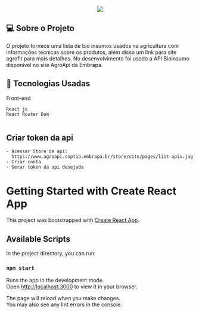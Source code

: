 

<p align="center">
  <img max-width="auto" height="auto"  src="https://user-images.githubusercontent.com/46323667/157336713-3848da04-061a-47a7-8c6d-75c9dbfa3048.gif">
</p>




## 💻  Sobre o Projeto

O projeto fornece uma lista de bio insumos usados na agricultura com informações técnicas sobre os produtos, além disso um link para site agrofit para mais detalhes. 
No desenvolvimento foi usado a API BioInsumo disponível no site AgroApi da Embrapa.
<br>




## :rocket: Tecnologias Usadas
Front-end 
```
React js
React Router Dom


```
## Criar token da api 

```
- Acessar Store de api: 
  https://www.agroapi.cnptia.embrapa.br/store/site/pages/list-apis.jag
- Criar conta 
- Gerar token da api desejada 

```



# Getting Started with Create React App

This project was bootstrapped with [Create React App](https://github.com/facebook/create-react-app).

## Available Scripts

In the project directory, you can run:

### `npm start`

Runs the app in the development mode.\
Open [http://localhost:3000](http://localhost:3000) to view it in your browser.

The page will reload when you make changes.\
You may also see any lint errors in the console.



